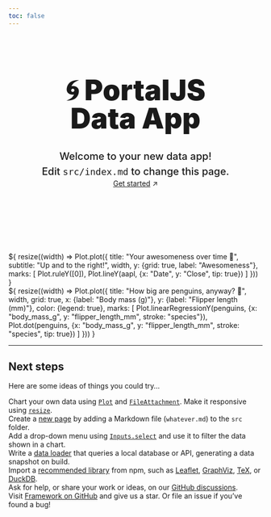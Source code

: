 ```yaml
---
toc: false
---
```


<div class="hero">
  <h1>🌀 PortalJS <span style="color: var(--theme-foreground)">Data App</span></h1>
  <h2>Welcome to your new data app! Edit&nbsp;<code style="font-size: 90%;">src/index.md</code> to change this page.</h2>
  <a href="https://observablehq.com/framework/getting-started">Get started<span style="display: inline-block; margin-left: 0.25rem;">↗︎</span></a>
</div>

<div class="grid grid-cols-2" style="grid-auto-rows: 504px;">
  <div class="card">${
    resize((width) => Plot.plot({
      title: "Your awesomeness over time 🚀",
      subtitle: "Up and to the right!",
      width,
      y: {grid: true, label: "Awesomeness"},
      marks: [
        Plot.ruleY([0]),
        Plot.lineY(aapl, {x: "Date", y: "Close", tip: true})
      ]
    }))
  }</div>
  <div class="card">${
    resize((width) => Plot.plot({
      title: "How big are penguins, anyway? 🐧",
      width,
      grid: true,
      x: {label: "Body mass (g)"},
      y: {label: "Flipper length (mm)"},
      color: {legend: true},
      marks: [
        Plot.linearRegressionY(penguins, {x: "body_mass_g", y: "flipper_length_mm", stroke: "species"}),
        Plot.dot(penguins, {x: "body_mass_g", y: "flipper_length_mm", stroke: "species", tip: true})
      ]
    }))
  }</div>
</div>

---

## Next steps

Here are some ideas of things you could try…

<div class="grid grid-cols-4">
  <div class="card">
    Chart your own data using <a href="https://observablehq.com/framework/lib/plot"><code>Plot</code></a> and <a href="https://observablehq.com/framework/files"><code>FileAttachment</code></a>. Make it responsive using <a href="https://observablehq.com/framework/javascript#resize(render)"><code>resize</code></a>.
  </div>
  <div class="card">
    Create a <a href="https://observablehq.com/framework/project-structure">new page</a> by adding a Markdown file (<code>whatever.md</code>) to the <code>src</code> folder.
  </div>
  <div class="card">
    Add a drop-down menu using <a href="https://observablehq.com/framework/inputs/select"><code>Inputs.select</code></a> and use it to filter the data shown in a chart.
  </div>
  <div class="card">
    Write a <a href="https://observablehq.com/framework/loaders">data loader</a> that queries a local database or API, generating a data snapshot on build.
  </div>
  <div class="card">
    Import a <a href="https://observablehq.com/framework/imports">recommended library</a> from npm, such as <a href="https://observablehq.com/framework/lib/leaflet">Leaflet</a>, <a href="https://observablehq.com/framework/lib/dot">GraphViz</a>, <a href="https://observablehq.com/framework/lib/tex">TeX</a>, or <a href="https://observablehq.com/framework/lib/duckdb">DuckDB</a>.
  </div>
  <div class="card">
    Ask for help, or share your work or ideas, on our <a href="https://github.com/observablehq/framework/discussions">GitHub discussions</a>.
  </div>
  <div class="card">
    Visit <a href="https://github.com/observablehq/framework">Framework on GitHub</a> and give us a star. Or file an issue if you’ve found a bug!
  </div>
</div>

<style>

.hero {
  display: flex;
  flex-direction: column;
  align-items: center;
  font-family: var(--sans-serif);
  margin: 4rem 0 8rem;
  text-wrap: balance;
  text-align: center;
}

.hero h1 {
  margin: 1rem 0;
  padding: 1rem 0;
  max-width: none;
  font-size: 14vw;
  font-weight: 900;
  line-height: 1;
  color: var(--theme-foreground-focus);
}

.hero h2 {
  margin: 0;
  max-width: 34em;
  font-size: 20px;
  font-style: initial;
  font-weight: 500;
  line-height: 1.5;
  color: var(--theme-foreground-muted);
}

@media (min-width: 640px) {
  .hero h1 {
    font-size: 56px;
  }
}

</style>
